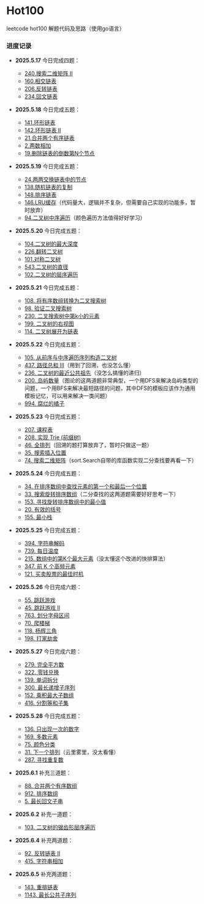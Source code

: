 # Hot100

leetcode hot100 解题代码及思路（使用go语言）

### 进度记录

- **2025.5.17** 今日完成四题：  
  - [240.搜索二维矩阵 II](https://leetcode.cn/problems/search-a-2d-matrix-ii)  
  - [160.相交链表](https://leetcode.cn/problems/intersection-of-two-linked-lists)  
  - [206.反转链表](https://leetcode.cn/problems/reverse-linked-list)  
  - [234.回文链表](https://leetcode.cn/problems/palindrome-linked-list)  

- **2025.5.18** 今日完成五题：  
  - [141.环形链表](https://leetcode.cn/problems/linked-list-cycle)  
  - [142.环形链表 II](https://leetcode.cn/problems/linked-list-cycle-ii)  
  - [21.合并两个有序链表](https://leetcode.cn/problems/merge-two-sorted-lists)  
  - [2.两数相加](https://leetcode.cn/problems/add-two-numbers)  
  - [19.删除链表的倒数第N个节点](https://leetcode.cn/problems/remove-nth-node-from-end-of-list)  

- **2025.5.19** 今日完成五题：  
  - [24.两两交换链表中的节点](https://leetcode.cn/problems/swap-nodes-in-pairs)  
  - [138.随机链表的复制](https://leetcode.cn/problems/copy-list-with-random-pointer)  
  - [148.排序链表](https://leetcode.cn/problems/sort-list)  
  - [146.LRU缓存](https://leetcode.cn/problems/lru-cache)（代码量大，逻辑并不复杂，但需要自己实现的功能多，暂时放弃）  
  - [94.二叉树中序遍历](https://leetcode.cn/problems/binary-tree-inorder-traversal)（颜色遍历方法值得好好学习）

- **2025.5.20** 今日完成五题：  
  - [104.二叉树的最大深度](https://leetcode.cn/problems/maximum-depth-of-binary-tree)  
  - [226.翻转二叉树](https://leetcode.cn/problems/invert-binary-tree)  
  - [101.对称二叉树](https://leetcode.cn/problems/symmetric-tree)  
  - [543.二叉树的直径](https://leetcode.cn/problems/diameter-of-binary-tree)  
  - [102.二叉树的层序遍历](https://leetcode.cn/problems/binary-tree-level-order-traversal)

- **2025.5.21** 今日完成五题：  
  - [108. 将有序数组转换为二叉搜索树](https://leetcode.cn/problems/convert-sorted-array-to-binary-search-tree)  
  - [98. 验证二叉搜索树](https://leetcode.cn/problems/validate-binary-search-tree)  
  - [230. 二叉搜索树中第k小的元素](https://leetcode.cn/problems/kth-smallest-element-in-a-bst)  
  - [199. 二叉树的右视图](https://leetcode.cn/problems/binary-tree-right-side-view)  
  - [114. 二叉树展开为链表](https://leetcode.cn/problems/flatten-binary-tree-to-linked-list)

- **2025.5.22** 今日完成五题：  
  - [105. 从前序与中序遍历序列构造二叉树](https://leetcode.cn/problems/construct-binary-tree-from-preorder-and-inorder-traversal)  
  - [437. 路径总和 III](https://leetcode.cn/problems/path-sum-iii)（用到了回溯，也没怎么懂）  
  - [236. 二叉树的最近公共祖先](https://leetcode.cn/problems/lowest-common-ancestor-of-a-binary-tree)（没怎么搞懂的递归）  
  - [200. 岛屿数量](https://leetcode.cn/problems/number-of-islands)（图论的这两道题非常典型，一个用DFS来解决岛屿类型的问题，一个用BFS来解决最短路径的问题，其中DFS的模板应该作为通用模板记忆，可以用来解决一类问题）
  - [994. 腐烂的橘子](https://leetcode.cn/problems/rotting-oranges)

- **2025.5.23** 今日完成五题：  
  - [207. 课程表](https://leetcode.cn/problems/course-schedule)  
  - [208. 实现 Trie (前缀树)](https://leetcode.cn/problems/implement-trie-prefix-tree)  
  - [46. 全排列](https://leetcode.cn/problems/permutations)（回溯的题打算放弃了，暂时只做这一题）
  - [35. 搜索插入位置](https://leetcode.cn/problems/search-insert-position)  
  - [74. 搜索二维矩阵](https://leetcode.cn/problems/search-a-2d-matrix)（sort.Search自带的库函数实现二分查找要再看一下）

- **2025.5.24** 今日完成五题：  
  - [34. 在排序数组中查找元素的第一个和最后一个位置](https://leetcode.cn/problems/find-first-and-last-position-of-element-in-sorted-array)  
  - [33. 搜索旋转排序数组](https://leetcode.cn/problems/search-in-rotated-sorted-array)（二分查找的这两道题需要好好思考一下）
  - [153. 寻找旋转排序数组中的最小值](https://leetcode.cn/problems/find-minimum-in-rotated-sorted-array)  
  - [20. 有效的括号](https://leetcode.cn/problems/valid-parentheses)  
  - [155. 最小栈](https://leetcode.cn/problems/min-stack)

- **2025.5.25** 今日完成五题：  
  - [394. 字符串解码](https://leetcode.cn/problems/decode-string)  
  - [739. 每日温度](https://leetcode.cn/problems/daily-temperatures)  
  - [215. 数组中的第K个最大元素](https://leetcode.cn/problems/kth-largest-element-in-an-array)（没太懂这个改进的快排算法）  
  - [347. 前 K 个高频元素](https://leetcode.cn/problems/top-k-frequent-elements)  
  - [121. 买卖股票的最佳时机](https://leetcode.cn/problems/best-time-to-buy-and-sell-stock)

- **2025.5.26** 今日完成六题：  
  - [55. 跳跃游戏](https://leetcode.cn/problems/jump-game)  
  - [45. 跳跃游戏 II](https://leetcode.cn/problems/jump-game-ii)  
  - [763. 划分字母区间](https://leetcode.cn/problems/partition-labels)  
  - [70. 爬楼梯](https://leetcode.cn/problems/climbing-stairs)  
  - [118. 杨辉三角](https://leetcode.cn/problems/pascals-triangle)  
  - [198. 打家劫舍](https://leetcode.cn/problems/house-robber)

- **2025.5.27** 今日完成六题：  
  - [279. 完全平方数](https://leetcode.cn/problems/perfect-squares)  
  - [322. 零钱兑换](https://leetcode.cn/problems/coin-change)  
  - [139. 单词拆分](https://leetcode.cn/problems/word-break)  
  - [300. 最长递增子序列](https://leetcode.cn/problems/longest-increasing-subsequence)  
  - [152. 乘积最大子数组](https://leetcode.cn/problems/maximum-product-subarray)  
  - [416. 分割等和子集](https://leetcode.cn/problems/partition-equal-subset-sum)

- **2025.5.28** 今日完成五题：  
  - [136. 只出现一次的数字](https://leetcode.cn/problems/single-number)  
  - [169. 多数元素](https://leetcode.cn/problems/majority-element)  
  - [75. 颜色分类](https://leetcode.cn/problems/sort-colors)  
  - [31. 下一个排列](https://leetcode.cn/problems/next-permutation)（云里雾里，没太看懂）
  - [287. 寻找重复数](https://leetcode.cn/problems/find-the-duplicate-number)

- **2025.6.1** 补充三道题：  
  - [88. 合并两个有序数组](https://leetcode.cn/problems/merge-sorted-array)  
  - [912. 排序数组](https://leetcode.cn/problems/sort-an-array)  
  - [5. 最长回文子串](https://leetcode.cn/problems/longest-palindromic-substring)

- **2025.6.2** 补充一道题：  
  - [103. 二叉树的锯齿形层序遍历](https://leetcode.cn/problems/binary-tree-zigzag-level-order-traversal)

- **2025.6.4** 补充两道题：  
  - [92. 反转链表 II](https://leetcode.cn/problems/reverse-linked-list-ii)  
  - [415. 字符串相加](https://leetcode.cn/problems/add-strings)

- **2025.6.5** 补充两道题：  
  - [143. 重排链表](https://leetcode.cn/problems/reorder-list)  
  - [1143. 最长公共子序列](https://leetcode.cn/problems/longest-common-subsequence)
